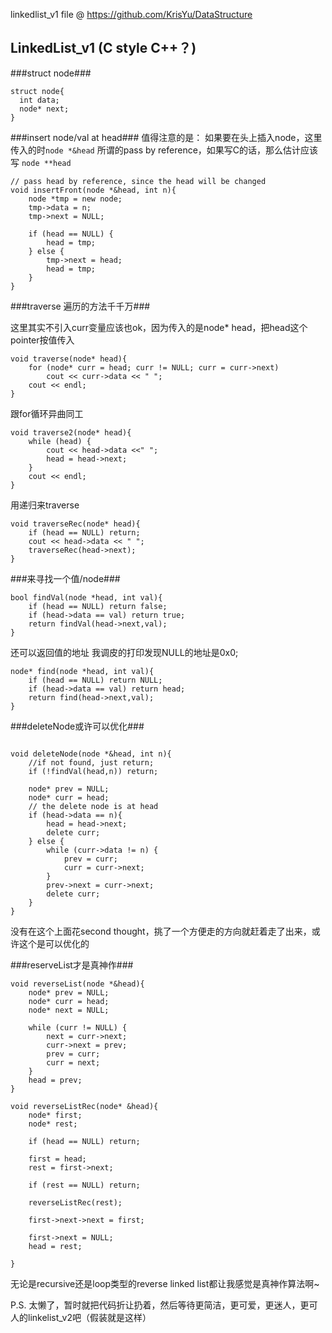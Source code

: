  
 linkedlist_v1 file @ <https://github.com/KrisYu/DataStructure>
 

LinkedList_v1 (C style C++？)
----------

###struct node###
```
struct node{
  int data;
  node* next;
}
```

###insert node/val  at head###
值得注意的是： 如果要在头上插入node，这里传入的时```node *&head```
所谓的pass by reference，如果写C的话，那么估计应该写 ```node **head```
```
// pass head by reference, since the head will be changed
void insertFront(node *&head, int n){
    node *tmp = new node;
    tmp->data = n;
    tmp->next = NULL;
    
    if (head == NULL) {
        head = tmp;
    } else {
        tmp->next = head;
        head = tmp;
    }
}
```

###traverse 遍历的方法千千万###

这里其实不引入curr变量应该也ok，因为传入的是node* head，把head这个pointer按值传入

```
void traverse(node* head){
    for (node* curr = head; curr != NULL; curr = curr->next)
        cout << curr->data << " ";
    cout << endl;
}
```

跟for循环异曲同工
```
void traverse2(node* head){
    while (head) {
        cout << head->data <<" ";
        head = head->next;
    }
    cout << endl;
}
```

用递归来traverse
```
void traverseRec(node* head){
    if (head == NULL) return;
    cout << head->data << " ";
    traverseRec(head->next);
}
```

###来寻找一个值/node###

```
bool findVal(node *head, int val){
    if (head == NULL) return false;
    if (head->data == val) return true;
    return findVal(head->next,val);
}
```

还可以返回值的地址
我调皮的打印发现NULL的地址是0x0;
```
node* find(node *head, int val){
    if (head == NULL) return NULL;
    if (head->data == val) return head;
    return find(head->next,val);
}
```

###deleteNode或许可以优化###

```

void deleteNode(node *&head, int n){
    //if not found, just return;
    if (!findVal(head,n)) return;
    
    node* prev = NULL;
    node* curr = head;
    // the delete node is at head
    if (head->data == n){
        head = head->next;
        delete curr;
    } else {
        while (curr->data != n) {
            prev = curr;
            curr = curr->next;
        }
        prev->next = curr->next;
        delete curr;
    }
}
```

没有在这个上面花second thought，挑了一个方便走的方向就赶着走了出来，或许这个是可以优化的

###reserveList才是真神作###

```
void reverseList(node *&head){
    node* prev = NULL;
    node* curr = head;
    node* next = NULL;
    
    while (curr != NULL) {
        next = curr->next;
        curr->next = prev;
        prev = curr;
        curr = next;
    }
    head = prev;
}

```


```
void reverseListRec(node* &head){
    node* first;
    node* rest;
    
    if (head == NULL) return;
    
    first = head;
    rest = first->next;
    
    if (rest == NULL) return;
    
    reverseListRec(rest);
    
    first->next->next = first;
    
    first->next = NULL;
    head = rest;
    
}

```

无论是recursive还是loop类型的reverse linked list都让我感觉是真神作算法啊~

P.S. 太懒了，暂时就把代码折让扔着，然后等待更简洁，更可爱，更迷人，更可人的linkelist_v2吧（假装就是这样）

